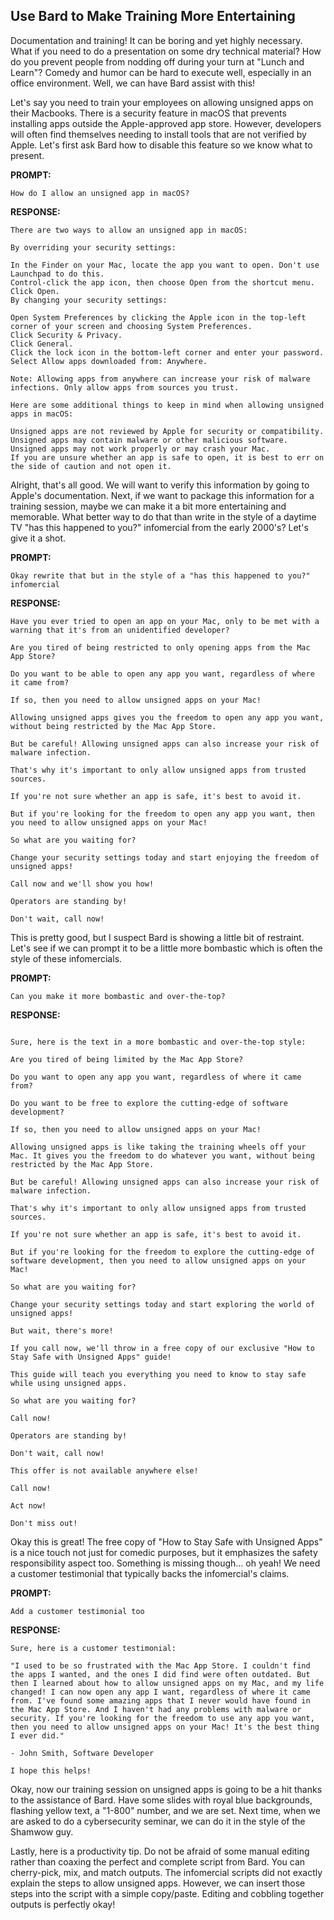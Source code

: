 ## Use Bard to Make Training More Entertaining

Documentation and training! It can be boring and yet highly necessary. What if you need to do a presentation on some dry technical material? How do you prevent people from nodding off during your turn at "Lunch and Learn"? Comedy and humor can be hard to execute well, especially in an office environment. Well, we can have Bard assist with this! 

Let's say you need to train your employees on allowing unsigned apps on their Macbooks. There is a security feature in macOS that prevents installing apps outside the Apple-approved app store. However, developers will often find themselves needing to install tools that are not verified by Apple. Let's first ask Bard how to disable this feature so we know what to present.

**PROMPT:**

```
How do I allow an unsigned app in macOS? 
```

**RESPONSE:**

```
There are two ways to allow an unsigned app in macOS:

By overriding your security settings:

In the Finder on your Mac, locate the app you want to open. Don't use Launchpad to do this.
Control-click the app icon, then choose Open from the shortcut menu.
Click Open.
By changing your security settings:

Open System Preferences by clicking the Apple icon in the top-left corner of your screen and choosing System Preferences.
Click Security & Privacy.
Click General.
Click the lock icon in the bottom-left corner and enter your password.
Select Allow apps downloaded from: Anywhere.

Note: Allowing apps from anywhere can increase your risk of malware infections. Only allow apps from sources you trust.

Here are some additional things to keep in mind when allowing unsigned apps in macOS:

Unsigned apps are not reviewed by Apple for security or compatibility.
Unsigned apps may contain malware or other malicious software.
Unsigned apps may not work properly or may crash your Mac.
If you are unsure whether an app is safe to open, it is best to err on the side of caution and not open it.
```

Alright, that's all good. We will want to verify this information by going to Apple's documentation. Next, if we want to package this information for a training session, maybe we can make it a bit more entertaining and memorable. What better way to do that than write in the style of a daytime TV "has this happened to you?" infomercial from the early 2000's? Let's give it a shot. 


**PROMPT:**

```
Okay rewrite that but in the style of a "has this happened to you?" infomercial
```

**RESPONSE:**

```
Have you ever tried to open an app on your Mac, only to be met with a warning that it's from an unidentified developer?

Are you tired of being restricted to only opening apps from the Mac App Store?

Do you want to be able to open any app you want, regardless of where it came from?

If so, then you need to allow unsigned apps on your Mac!

Allowing unsigned apps gives you the freedom to open any app you want, without being restricted by the Mac App Store.

But be careful! Allowing unsigned apps can also increase your risk of malware infection.

That's why it's important to only allow unsigned apps from trusted sources.

If you're not sure whether an app is safe, it's best to avoid it.

But if you're looking for the freedom to open any app you want, then you need to allow unsigned apps on your Mac!

So what are you waiting for?

Change your security settings today and start enjoying the freedom of unsigned apps!

Call now and we'll show you how!

Operators are standing by!

Don't wait, call now!
```

This is pretty good, but I suspect Bard is showing a little bit of restraint. Let's see if we can prompt it to be a little more bombastic which is often the style of these infomercials. 

**PROMPT:**

```
Can you make it more bombastic and over-the-top?
```

**RESPONSE:**

```

Sure, here is the text in a more bombastic and over-the-top style:

Are you tired of being limited by the Mac App Store?

Do you want to open any app you want, regardless of where it came from?

Do you want to be free to explore the cutting-edge of software development?

If so, then you need to allow unsigned apps on your Mac!

Allowing unsigned apps is like taking the training wheels off your Mac. It gives you the freedom to do whatever you want, without being restricted by the Mac App Store.

But be careful! Allowing unsigned apps can also increase your risk of malware infection.

That's why it's important to only allow unsigned apps from trusted sources.

If you're not sure whether an app is safe, it's best to avoid it.

But if you're looking for the freedom to explore the cutting-edge of software development, then you need to allow unsigned apps on your Mac!

So what are you waiting for?

Change your security settings today and start exploring the world of unsigned apps!

But wait, there's more!

If you call now, we'll throw in a free copy of our exclusive "How to Stay Safe with Unsigned Apps" guide!

This guide will teach you everything you need to know to stay safe while using unsigned apps.

So what are you waiting for?

Call now!

Operators are standing by!

Don't wait, call now!

This offer is not available anywhere else!

Call now!

Act now!

Don't miss out!
```

Okay this is great! The free copy of "How to Stay Safe with Unsigned Apps" is a nice touch not just for comedic purposes, but it emphasizes the safety responsibility aspect too.  Something is missing though... oh yeah! We need a customer testimonial that typically backs the infomercial's claims. 

**PROMPT:**

```
Add a customer testimonial too 
```

**RESPONSE:**

```
Sure, here is a customer testimonial:

"I used to be so frustrated with the Mac App Store. I couldn't find the apps I wanted, and the ones I did find were often outdated. But then I learned about how to allow unsigned apps on my Mac, and my life changed! I can now open any app I want, regardless of where it came from. I've found some amazing apps that I never would have found in the Mac App Store. And I haven't had any problems with malware or security. If you're looking for the freedom to use any app you want, then you need to allow unsigned apps on your Mac! It's the best thing I ever did."

- John Smith, Software Developer

I hope this helps!
```

Okay, now our training session on unsigned apps is going to be a hit thanks to the assistance of Bard. Have some slides with royal blue backgrounds, flashing yellow text, a "1-800" number, and we are set. Next time, when we are asked to do a cybersecurity seminar, we can do it in the style of the Shamwow guy.

Lastly, here is a productivity tip. Do not be afraid of some manual editing rather than coaxing the perfect and complete script from Bard. You can cherry-pick, mix, and match outputs. The infomercial scripts did not exactly explain the steps to allow unsigned apps.  However, we can insert those steps into the script with a simple copy/paste. Editing and cobbling together outputs is perfectly okay! 